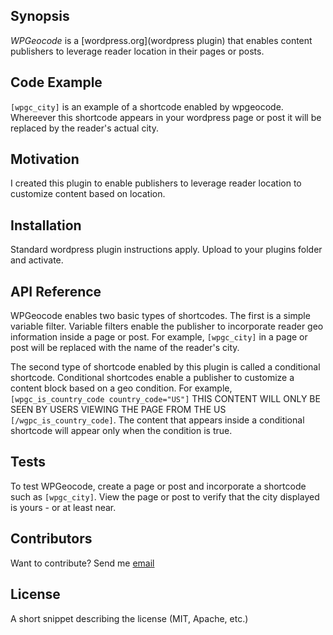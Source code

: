 ## Synopsis

*WPGeocode* is a [wordpress.org](wordpress plugin) that enables content publishers to leverage reader location in their pages or posts.

## Code Example

`[wpgc_city]` is an example of a shortcode enabled by wpgeocode.  Whereever this shortcode appears in your wordpress page or post it will be replaced by the reader's actual city.

## Motivation

I created this plugin to enable publishers to leverage reader location to customize content based on location.

## Installation

Standard wordpress plugin instructions apply.  Upload to your plugins folder and activate.

## API Reference

WPGeocode enables two basic types of shortcodes.  The first is a simple variable filter.  Variable filters enable the publisher to incorporate reader geo information inside a page or post.  For example, `[wpgc_city]` in a page or post will be replaced with the name of the reader's city.

The second type of shortcode enabled by this plugin is called a conditional shortcode.  Conditional shortcodes enable a publisher to customize a content block based on a geo condition.  For example, `[wpgc_is_country_code country_code="US"]` THIS CONTENT WILL ONLY BE SEEN BY USERS VIEWING THE PAGE FROM THE US `[/wgpc_is_country_code]`.  The content that appears inside a conditional shortcode will appear only when the condition is true.

## Tests

To test WPGeocode, create a page or post and incorporate a shortcode such as `[wpgc_city]`.  View the page or post to verify that the city displayed is yours - or at least near.

## Contributors

Want to contribute?  Send me [email](mailto:merlynn@gmail.com)

## License

A short snippet describing the license (MIT, Apache, etc.)

